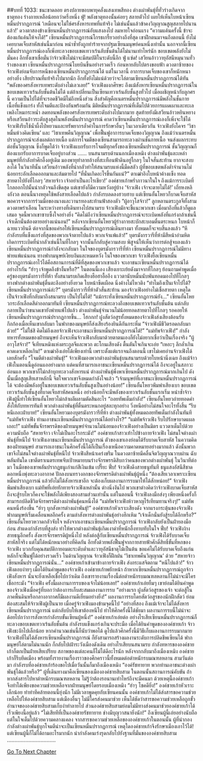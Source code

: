 ##บทที่ 1033: ชนะขาดลอย
ตรงปลายขอบพายุคลั่งแสงเทพสีทอง ต่างเผ่าพันธุ์ที่ทั่วร่างเกิดจากธาตุทอง ร่างกายเหลือน้อยกว่าครึ่งหนึ่ง
ฟู่!
พลังธาตุทองนั้นค่อยๆ สลายตัวไป เผยให้เห็นใบหน้าเซียนหมื่นปรากฏการณ์
‘เหมือนจะไม่ใช่ศรสังหารเทพที่แท้จริง ไม่เช่นนั้นแล้วข้าคงวิญญาณสูญสลายไปนานแล้ว!’
ดวงตาสองข้างเซียนหมื่นปรากฏการณ์อับแสงลงไป ลมหายใจอ่อนแรง
“ความแค้นครั้งนี้ ข้าจะต้องแก้แค้นให้จงได้!”
เซียนหมื่นปรากฏการณ์โกรธเกรี้ยวอย่างถึงที่สุด
เขาฝึกตนมาจนถึงตอนนี้ ยังไม่เคยบาดเจ็บสาหัสเช่นนี้มาก่อน หนำซ้ำยังถูกทำร้ายจากปฐมเซียนมนุษย์คนหนึ่งเท่านั้น
นอกจากนี้เซียนหมื่นปรากฏการณ์เองก็เพิ่งทะลวงขอบเขตเทวาเร้นลับชั้นต้นได้ไม่นานเท่าไหร่นัก ขอบเขตพลังยังไม่มั่นคง
อีกทั้งเขาเชื่อมั่นว่าจ้าวเฟิงไม่น่าจะมีสมบัติในระดับนี้อีก
ฟู่ แซ่ด!
เสวียนอ้าววายุอัสนีหมุนวนทั่วร่างของเขา เซียนหมื่นปรากฏการณ์โบยบินขึ้นอย่างรวดเร็ว ก่อนหายลับไปตรงขอบฟ้า
ดวงตาซ้ายของจ้าวเฟิงย่อมจับการหนีของเซียนหมื่นปรากฏการณ์ได้
แต่ในเวลานี้ อาการบาดเจ็บของเขาก็หนักหนาอย่างยิ่ง เสียปราณที่แท้จริงไปมากนัก อีกทั้งยังไม่แน่ด้วยว่าจะไล่ตามเซียนหมื่นปรากฏการณ์ได้ทัน
“พลังของศรสังหารเทพระดับล่างไม่เลวเลย!”
จ้าวเฟิงผงกศีรษะ
ถึงแม้สังหารเซียนหมื่นปรากฏการณ์ในขอบเขตเทวาเร้นลับชั้นต้นไม่ได้ แต่ถ้าเปลี่ยนเป็นเซียนเทวาเร้นลับชั้นสูงทั่วไป เมื่อเผชิญหน้ากับลูกศรนี้ ความเป็นไปได้ที่จะรอดชีวิตมีไม่ถึงหนึ่งส่วน
สิ่งสำคัญคือเนตรหมื่นปรากฏการณ์มีพลังในชั้นกายเนื้อที่แข็งแกร่ง ทั้งโจมตีและป้องกันพร้อมกัน
มิติหมื่นปรากฏการณ์ที่เต็มไปด้วยการแผดเผาและทะเลเพลิงโหมกระหน่ำ ลดทอนพลังของศรสังหารเทพระดับล่างไปมากมาย สุดท้ายยังมีเสวียนอ้าวหยินหยาง หรือเสวียนอ้าวระดับสูงสุดในพลังหมื่นปรากฏการณ์ คาดว่าเซียนหมื่นปรากฏการณ์เองก็เพิ่งจะใช้ได้
จ้าวเฟิงรีบใช้น้ำผึ้งไป่หยวนและทรัพยากรล้ำค่าในการรักษาอื่นๆ
ในเวลาเดียวกัน จ้าวเฟิงยังโคจร ‘วิชาหมื่นห้วงคิดเซียน’ และ ‘วิชาเทพคืนวิญญาณ’ เพื่อฟื้นฟูอาการบาดเจ็บของวิญญาณ
ถึงแม้ว่าเนตรหมื่นปรากฏการณ์จะส่งผลต่อกายเนื้อ แต่การโจมตีของเซียนสามารถทะลวงผ่านชั้นกายเนื้อ จนส่งผลกระทบต่อชั้นวิญญาณ
ซึ่งก็พูดได้ว่า จ้าวเฟิงแบกรับการโจมตีทุกครั้งของเซียนหมื่นปรากฏการณ์ ชั้นวิญญาณก็ต้องแบกรับอาการบาดเจ็บอยู่บางส่วน
……
บนสนามรบด้านนอกเมืองเหมิง ต่างเผ่าพันธุ์และเหล่ามนุษย์ที่กำลังทำศึกอึ้งอยู่เดิม มองพายุทำลายล้างที่สะเทือนฟ้าดินอยู่ไกลๆ ในใจสั่นสะท้าน ยากจะสงบลงได้
ในวินาทีนั้น เสวียนอ้าวพลังที่น่ากลัวทำให้สนามรบแห่งนี้มืดสลัว ผู้ที่ขอบเขตพลังต่ำจำนวนไม่น้อยกระอักเลือดออกมาและล้มตายไป
“ที่นั่นเกิดอะไรขึ้นกันแน่?”
ตาเฒ่าอิงใบหน้าค้างแข็ง ทอดสายตาไปยังที่ไกลๆ
‘สหายจ้าว เจ้าอย่าเป็นอะไรเชียว!’
องค์ชายเก้าพร่ำภาวนาในใจ
ถึงแม้การระเบิดที่ไกลออกไปนั้นน่ากลัวจนถึงขีดสุด แต่เขายังก็มีความหวังอยู่บ้าง
‘จ้าวเฟิง เจ้าจะตายไม่ได้!’
เถี่ยหงหลิงกังวล
ตอนนี้นางหยุดใช้พลังสายเลือดไปแล้ว กำลังรบลดลงฮวบฮาบ
แต่เซียนอั้นโหยวก็บาดเจ็บสาหัสพอควรจากการร่วมมือของนางและวานรทองสะท้านฟ้าสองตัว
“ผู้อาวุโสจ้าว!”
ลูกหลานตระกูลจีทั้งสามดวงตาพร่าเลือน
ในระหว่างทางที่เดินทางไปสนามรบ จ้าวเฟิงมักจะชี้แนะพวกเขา เมื่อมาถึงที่แล้วก็ดูแลเสมอ จุดนี้พวกเขาซาบซึ้งใจอย่างยิ่ง
“คิดไม่ถึงว่าเซียนหมื่นปรากฏการณ์จะระเบิดพลังที่แกร่งกล้าเช่นนี้ เจ้าเด็กนั่นต้องตายอย่างแน่นอน!”
หลังจากเซียนอั้นโหยวผู้ร่างกายสะบักสะบอมตื่นตระหนก ใบหน้าก็ฉายแววยินดี ต่อจากนี้ขอแค่รอให้เซียนหมื่นปรากฏการณ์เดินทางมา ทั้งหมดก็จะจบสิ้นลงแล้ว
“หึ กำลังรบที่แข็งแกร่งที่สุดของพวกเจ้าตายไปแล้ว พวกเจ้าแพ้แล้ว!”
บุตรมังกรวารีที่ห้ามีสีหน้าอำมหิต
เกิดการระเบิดที่น่ากลัวเช่นนี้ในที่ไกลๆ จากนั้นก็กลับสู่ความสงบ พิสูจน์ให้เห็นว่าการต่อสู้จบลงแล้ว เซียนหมื่นปรากฏการณ์กำลังจะกลับมา
ในใจของบุตรมังกรวารีที่ห้า เซียนหมื่นปรากฏการณ์ไม่มีทางพ่ายแพ้แน่นอน
ทางฟากมนุษย์เงียบงันและหมดหวัง ในใจของพวกเขา จ้าวเฟิงยื้อเซียนหมื่นปรากฏการณ์เอาไว้ได้คือสถานการณ์ที่ดีที่สุดของพวกเขาแล้ว จะเอาชนะเซียนหมื่นปรากฏการณ์ได้อย่างไรกัน
“ฮ่าๆ เจ้าพูดถึงข้างั้นหรือ?”
ในตอนนี้เอง เสียงเยาะเย้ยดังมาจากที่ไกลๆ ย้อนถามคำพูดเมื่อครู่ของบุตรมังกรวารีที่ห้า
ทั้งสนามรบเกิดเสียงฮือฮาอื้ออึง แววตานับหมื่นนับพันทอดมองไปที่ไกลๆ
ทางฟากต่างเผ่าพันธุ์ตื่นตะลึงอย่างยิ่งยวด ใบหน้าซีดเผือด นิ่งค้างไม่ไหวติง
“ทำไมถึงเป็นเจ้าไปได้? เซียนหมื่นปรากฏการณ์ล่ะ?”
บุตรมังกรวารีที่ห้าตัวสั่นสะท้าน มองจ้าวเฟิงอย่างไม่เชื่อสายตา
เหตุใดเป็นจ้าวเฟิงที่กลับมาถึงสนามรบ เป็นไปไม่ได้!
“แม้กระทั่งเซียนหมื่นปรากฏการณ์ยัง…”
เซียนอั้นโหยวกระอักเลือดสีดำออกมาทันที
เซียนหมื่นปรากฏการณ์ทะลวงถึงขอบเขตเทวาเร้นลับชั้นต้น แต่กลับกลายเป็นว่าขนาดเขายังพ่ายแพ้ไปแล้ว
ต่างเผ่าพันธุ์จำนวนไม่น้อยทอดสายตาไปที่ไกลๆ รอคอยให้เซียนหมื่นปรากฏการณ์ปรากฏกายขึ้น...
โฮกกก!
ฝูงสัตว์อสูรทั้งหมดของจ้าวเฟิงส่งเสียงต้อนรับกึกก้องเมื่อเห็นเขากลับมา
ในฟากของมนุษย์ก็ส่งเสียงร้องยินดีกันกระหึ่ม
“จ้าวเฟิงมีชีวิตรอดกลับมาด้วย!”
“ไม่ใช่สิ คิดไม่ถึงเลยจ้าวเฟิงจะเอาชนะเซียนหมื่นปรากฏการณ์ได้!”
“แม่ทัพจ้าวเฟิง!”
กำลังทหารทั้งหมดของฝ่ายมนุษย์ ถึงจะเห็นจ้าวเฟิงกลับมาด้วยตาตนเองก็ยังไม่อยากเชื่อว่าเป็นเรื่องจริง
“ผู้อาวุโสจ้าว!”
จีเทียนหมิงแห่งตระกูลจีและพวก ตะโกนเสียงดัง ตื้นตันใจเกินจะเอ่ย
“เหอะๆ ลึกล้ำเกินคาดเดาเหลือเกิน!”
ตาเฒ่าอิงเอ่ยได้เพียงเท่านี้ เพราะตั้งแต่แรกจนถึงตอนนี้ เขาไม่เคยอ่านจ้าวเฟิงได้เลยสักครั้ง
“โจมตีต่างเผ่าพันธุ์!”
จ้าวเฟิงมองพวกต่างเผ่าพันธุ์บนสนามรบด้วยใบหน้านิ่งเฉย
ถึงแม้จ้าวเฟิงในตอนนี้ดูอ่อนแออย่างมาก แต่คนที่สามารถเอาชนะเซียนหมื่นปรากฏการณ์ได้ ถึงจะอยู่ในสภาวะอ่อนแอ พวกเขาก็ไม่กล้าบุกทะลวงสังหารแน่
ต่างเผ่าพันธุ์พึ่งพาเซียนหมื่นปรากฏการณ์มากเกินไป ดังนั้นเมื่อสูญเสียเสาหลักนี้ จิตใจพวกเขาจึงหมดกำลังใจแล้ว
“เจ้ามนุษย์ที่เอาชนะเซียนหมื่นปรากฏการณ์ได้ จะต้องมีพลังอยู่ในขอบเขตเทวาเร้นลับชั้นสูงเป็นอย่างน้อย!”
เซียนอั้นโหยวพึมพำเสียงเบา
ขอบเขตเทวาเร้นลับชั้นสูงที่บาดเจ็บสาหัสคนหนึ่ง อย่างน้อยก็จะมีพลังของเทวาเร้นลับชั้นแรกเริ่ม หนำซ้ำจ้าวเฟิงผู้นี้ทำให้เซียนอั้นโหยวไม่กล้าผลีผลามตัดสินอะไร
“ถอยทัพเต็มกำลัง!”
เซียนอั้นโหยวถ่ายทอดคำสั่งให้กับทหารทันที
พวกต่างเผ่าพันธุ์ที่ตื่นตระหนกอยู่สละทุกอย่าง วิ่งหนีอย่างไม่สนใจอะไรทั้งสิ้น
“รีบหนีเถอะฝ่าบาท!”
เซียนอั้นโหยวมองบุตรมังกรวารีที่ห้า
ต่างเผ่าพันธุ์ทั้งหมดถอยทัพเต็มกำลังในทันที
“แม่ทัพจ้าวเฟิง ท่านเอาชนะเซียนหมื่นปรากฏการณ์ได้อย่างไร?”
“แม่ทัพจ้าวเฟิง รีบไปรักษาบาดแผลเถอะ!”
แม่ทัพขั้นจักรพรรดิของฝ่ายมนุษย์จำนวนไม่น้อยมองจ้าวเฟิงอย่างเป็นมิตร แววตาเต็มไปด้วยความนับถือ
“สหายจ้าว เจ้าไม่เป็นอะไรกระมัง!”
องค์ชายเก้าสาวเท้าไปข้างกายจ้าวเฟิง ไม่สนใจต่างเผ่าพันธุ์ที่หนีไป
จ้าวเฟิงเอาชนะเซียนหมื่นปรากฏการณ์ ตัวของเขาเองย่อมได้รับบาดเจ็บสาหัส
ในความคิดของฝ่ายมนุษย์ สามารถเอาชนะในศึกครั้งนี้ได้ก็เป็นเรื่องเหนือความคาดหมายอย่างมากแล้ว ดังนั้นพวกเขาจึงไม่สนใจต่างเผ่าพันธุ์ที่หนีไป
จ้าวเฟิงสีหน้าเคร่งขรึม ในดวงตาซ้ายมีคลื่นจิตวิญญาณวาบผ่าน
ฉับพลันทันใด เขาตีตราเนตรเทพจับเป้าหมายบนร่างจักรพรรดิสิบกว่าคนของพวกต่างเผ่าพันธุ์
ในวินาทีต่อมา ในมือของเขาพลันปรากฏธนูเก่าแก่สีเงินเข้ม
เปรี๊ยะ ฟึ่บ!
จ้าวเฟิงดึงสายธนูทันที ธนูแสงอัสนีสีชาดดอกหนึ่งพุ่งทะลวงอากาศ ปักลงบนทรวงอกของจักรพรรดิต่างเผ่าพันธุ์ผู้หนึ่ง
“ต้องเสียเวลาเพราะเซียนหมื่นปรากฏการณ์ แล้วยังไม่ได้สังหารเขาอีก จะต้องเก็บผลงานการรบมาให้ได้สักหน่อย!”
จ้าวเฟิงพึมพำเสียงเบา
แม่ทัพที่เอ่ยทักทายจ้าวเฟิงเหล่านั้น ต่างนิ่งงันไป
พวกเขาต่างคิดว่าจ้าวเฟิงบาดเจ็บสาหัส ถึงจะสู้รบไหวก็คงจะใช้พลังได้เพียงสองสามส่วนเท่านั้น
แต่ในตอนนี้ จ้าวเฟิงลงมือส่งๆ เพียงหนึ่งครั้งก็สามารถปลิดชีวิตจักรพรรดิต่างเผ่าพันธุ์คนหนึ่งได้
“แม่ทัพจ้าวเฟิงห้าวหาญไร้เทียมทานจริงๆ!”
แม่ทัพคนหนึ่งร้องขึ้น
“ฮ่าๆ บุกสังหารต่างเผ่าพันธุ์!”
องค์ชายเก้าหัวเราะเสียงดัง
จากแรงกระตุ้นของจ้าวเฟิง ฟากมนุษย์เริ่มเคลื่อนพลอีกครั้ง ตามล่าสังหารต่างเผ่าพันธุ์อย่างฮึกเหิม
“เจ้าเด็กนั่นยังสู้รบได้อีกหรือ?”
เซียนอั้นโหยวหวาดกลัวจับใจ
หลังจากเอาชนะเซียนหมื่นปรากฏการณ์ จ้าวเฟิงกลับยังเป็นฝ่ายลงมือก่อน สำแดงกำลังรบที่สูงส่ง ทำให้พวกต่างเผ่าพันธุ์เกิดเงาดำที่หนักอึ้งทาบทับในใจ
ฟึ่บ!
จ้าวเฟิงง้างสายธนูอีกครั้ง สังหารจักรพรรดิผู้หนึ่งไป
หลังต่อสู้กับเซียนหมื่นปรากฏการณ์ จ้าวเฟิงได้รับบาดเจ็บสาหัสก็จริง แต่ไม่ได้หนักหนาอย่างที่คิดกัน
อีกทั้งด้วยพลังฟื้นฟูจากกายสายฟ้าศักดิ์สิทธิ์ขั้นที่หกของจ้าวเฟิง บวกกับคุณสมบัติกายอมตะระดับต่ำและวายุอัสนีธาตุไม้เป็นต้น ขอแค่ไม่ได้รับบาดเจ็บถึงแก่นหลักก็จะฟื้นฟูได้อย่างรวดเร็ว
ในด้านวิญญาณ จ้าวเฟิงก็ฝึกฝน ‘วิชาเทพคืนวิญญาณ’ ด้วย
“สหายจ้าว เซียนหมื่นปรากฏการณ์นั่น…”
องค์ชายเก้าเข้ามาข้างกายจ้าวเฟิง ส่งกระแสจิตถาม
“หนีไปแล้ว!”
จ้าวเฟิงตอบง่ายๆ
เมื่อได้ยินคำพูดของจ้าวเฟิง องค์ชายเก้าพยักหน้า ถ้าหากเซียนหมื่นปรากฏการณ์ถูกจ้าวเฟิงสังหาร นั่นจะยิ่งเหลือเชื่อไปกว่าเดิม ถึงเขารายงานเรื่องนี้ต่อตำหนักรบมณฑลหลานก็ไม่น่าจะมีใครเชื่อกระมัง
“จ้าวเฟิง ครั้งนี้ผลงานการรบของเจ้าไม่น้อยเลย!”
องค์ชายเก้าเอ่ยยิ้มๆ
เขาย่อมได้ยินคำพูดของจ้าวเฟิงเมื่อครู่ที่บอกว่าต้องการเก็บสะสมผลงานการรบ
“อย่างแรก ฝูงสัตว์อสูรของเจ้า จะต่อสู้ในภาคพื้นดินหรือกลางอากาศก็มีผลงานดีเยี่ยมอย่างยิ่ง!”
ผลงานการรบโดยสัตว์อสูรของนักฝึกสัตว์ ย่อมต้องสะสมให้จ้าวเฟิงผู้เป็นนาย เมื่อครู่จ้าวเฟิงมองข้ามจุดนี้ไป
“อย่างที่สอง ถึงแม้เจ้าจะไม่ได้สังหารเซียนหมื่นปรากฏการณ์ แต่กลับบีบให้เขาต้องหนีไป ทำให้ศึกครั้งนี้ได้ชัยมา ผลงานการรบนี้ไม่น่าจะด้อยไปกว่าการสังหารกำลังรบขั้นเซียนผู้หนึ่ง!”
องค์ชายเก้าเอ่ยต่อ
อย่างไรเสียเซียนหมื่นปรากฏการณ์ก็ทะลวงขอบเขตเทวาเร้นลับชั้นต้น กำลังรบแข็งแกร่งเกินจะประมือ
เมื่อได้ยินคำพูดขององค์ชายเก้า จ้าวเฟิงชะงักไปเล็กน้อย หากคำนวณเช่นนี้ก็นับว่าพอได้
ดูไปแล้วศึกครั้งนี้มีวิธีเก็บผลงานการรบมากมาย จ้าวเฟิงที่ไม่ได้สังหารเซียนหมื่นปรากฏการณ์ ก็ยังสามารถสร้างผลงานระดับการปลิดชีพเซียนได้
ฟากมนุษย์ไล่ตามไม่นานนัก ก็กลับไปเฝ้าระวังเมืองดังเดิม
อย่างไรเสียบนสนามรบ กำลังทหารขององค์ชายเก้าก็ตกเป็นฝ่ายเสียเปรียบ สภาพของแต่ละคนก็ไม่ได้ดีอะไรนัก
หลังจากกลับมาถึงเมืองเหมิง องค์ชายเก้าก็รีบยึดเมือง พร้อมทั้งรายงานเรื่องราวของศึกคราวนี้ทั้งหมดต่อตำหนักรบมณฑลหลาน
สามวันต่อมา กำลังรบที่องค์ชายเก้าร้องขอไปเมื่อวันนั้นก็มาถึงเมืองเหมิง
“องค์รัชทายาท พวกท่านเอาชนะต่างเผ่าพันธุ์ได้แล้วหรือ?”
ผู้ที่เดินทางมาคือเซียนของเมืององค์ชายสิบสาม
ในตอนนั้นสถานการณ์คับขัน ถ้าหากส่งสารไปหาตำหนักรบมณฑลหลาน ไม่รู้ว่าต้องรอนานเท่าไหร่ถึงจะมีคนมา ด้วยเหตุนี้องค์ชายเก้าจึงทำได้เพียงขอความช่วยเหลือจากฝ่ายมนุษย์โดยรอบเมืองเหมิง
“ฮ่าๆ โชคดียิ่ง!”
องค์ชายเก้าหัวเราะเล็กน้อย ทำท่าทีคล้ายตอนนี้ยุ่งนัก ไม่มีเวลาพูดคุยกับเซียนคนนั้น
องค์ชายเก้าไม่ได้ส่งสารขอความช่วยเหลือไปให้องค์ชายสิบสาม แต่เมืองอื่นๆ ไม่มีใครส่งคนมาช่วย เห็นได้ชัดว่าสารขอความช่วยเหลือถูกขั้วอำนาจขององค์ชายสิบสามเก็บงำทำลายไป
ส่วนองค์ชายสิบสามย่อมไม่มีทางส่งคนมาช่วยองค์ชายเก้าได้เร็วเพียงนี้อยู่แล้ว
“ไม่เสียทีที่เป็นองค์ชายรัชทายาท ช่างมีบุญวาสนายิ่งนัก!”
ถึงเซียนผู้นี้เอ่ยอย่างนับถือ แต่ในใจเต็มไปด้วยความคลางแคลง
จากสารขอความช่วยเหลือขององค์ชายเก้าในตอนนั้น ผู้ที่นำกองกำลังต่างเผ่าพันธุ์บุกโจมตีน่าจะเป็นเซียนหมื่นปรากฏการณ์ เหตุใดองค์ชายเก้าจึงรักษาเมืองเอาไว้ได้!
แต่เซียนผู้นี้ก็ไม่ได้ถามอะไรมากนัก นำกำลังคนเร่งรุดกลับไปยังฐานที่มั่นขององค์ชายสิบสาม
…………………………..


[Go To Next Chapter]( ./271.md)